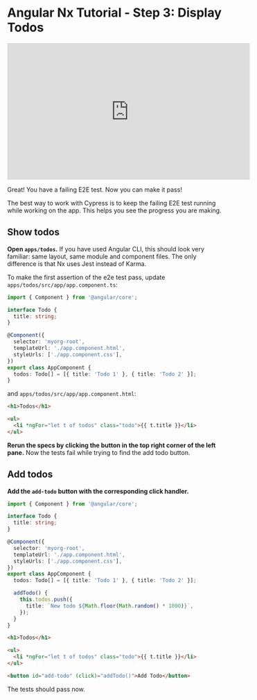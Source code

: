 # Angular Nx Tutorial - Step 3: Display Todos

<iframe width="560" height="315" src="https://www.youtube.com/embed/JlKAwGXmpac" frameborder="0" allow="accelerometer; autoplay; encrypted-media; gyroscope; picture-in-picture; fullscreen"></iframe>

Great! You have a failing E2E test. Now you can make it pass!

The best way to work with Cypress is to keep the failing E2E test running while working on the app. This helps you see the progress you are making.

## Show todos

**Open `apps/todos`.** If you have used Angular CLI, this should look very familiar: same layout, same module and component files. The only difference is that Nx uses Jest instead of Karma.

To make the first assertion of the e2e test pass, update `apps/todos/src/app/app.component.ts`:

```typescript
import { Component } from '@angular/core';

interface Todo {
  title: string;
}

@Component({
  selector: 'myorg-root',
  templateUrl: './app.component.html',
  styleUrls: ['./app.component.css'],
})
export class AppComponent {
  todos: Todo[] = [{ title: 'Todo 1' }, { title: 'Todo 2' }];
}
```

and `apps/todos/src/app/app.component.html`:

```html
<h1>Todos</h1>

<ul>
  <li *ngFor="let t of todos" class="todo">{{ t.title }}</li>
</ul>
```

**Rerun the specs by clicking the button in the top right corner of the left pane.** Now the tests fail while trying to find the add todo button.

## Add todos

**Add the `add-todo` button with the corresponding click handler.**

```typescript
import { Component } from '@angular/core';

interface Todo {
  title: string;
}

@Component({
  selector: 'myorg-root',
  templateUrl: './app.component.html',
  styleUrls: ['./app.component.css'],
})
export class AppComponent {
  todos: Todo[] = [{ title: 'Todo 1' }, { title: 'Todo 2' }];

  addTodo() {
    this.todos.push({
      title: `New todo ${Math.floor(Math.random() * 1000)}`,
    });
  }
}
```

```html
<h1>Todos</h1>

<ul>
  <li *ngFor="let t of todos" class="todo">{{ t.title }}</li>
</ul>

<button id="add-todo" (click)="addTodo()">Add Todo</button>
```

The tests should pass now.
